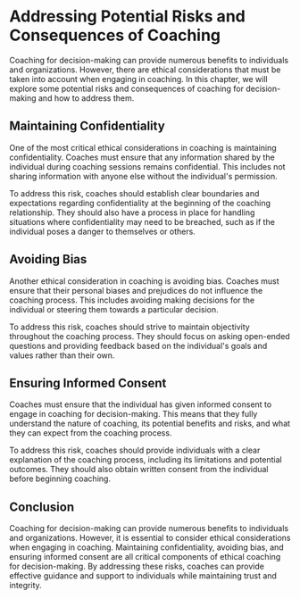 Addressing Potential Risks and Consequences of Coaching
==========================================================================================================================

Coaching for decision-making can provide numerous benefits to individuals and organizations. However, there are ethical considerations that must be taken into account when engaging in coaching. In this chapter, we will explore some potential risks and consequences of coaching for decision-making and how to address them.

Maintaining Confidentiality
---------------------------

One of the most critical ethical considerations in coaching is maintaining confidentiality. Coaches must ensure that any information shared by the individual during coaching sessions remains confidential. This includes not sharing information with anyone else without the individual's permission.

To address this risk, coaches should establish clear boundaries and expectations regarding confidentiality at the beginning of the coaching relationship. They should also have a process in place for handling situations where confidentiality may need to be breached, such as if the individual poses a danger to themselves or others.

Avoiding Bias
-------------

Another ethical consideration in coaching is avoiding bias. Coaches must ensure that their personal biases and prejudices do not influence the coaching process. This includes avoiding making decisions for the individual or steering them towards a particular decision.

To address this risk, coaches should strive to maintain objectivity throughout the coaching process. They should focus on asking open-ended questions and providing feedback based on the individual's goals and values rather than their own.

Ensuring Informed Consent
-------------------------

Coaches must ensure that the individual has given informed consent to engage in coaching for decision-making. This means that they fully understand the nature of coaching, its potential benefits and risks, and what they can expect from the coaching process.

To address this risk, coaches should provide individuals with a clear explanation of the coaching process, including its limitations and potential outcomes. They should also obtain written consent from the individual before beginning coaching.

Conclusion
----------

Coaching for decision-making can provide numerous benefits to individuals and organizations. However, it is essential to consider ethical considerations when engaging in coaching. Maintaining confidentiality, avoiding bias, and ensuring informed consent are all critical components of ethical coaching for decision-making. By addressing these risks, coaches can provide effective guidance and support to individuals while maintaining trust and integrity.
